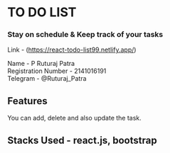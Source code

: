 # TO DO LIST 
### Stay on schedule & Keep track of your tasks
Link - (https://react-todo-list99.netlify.app/)

Name - P Ruturaj Patra \
Registration Number - 2141016191 \
Telegram - @Ruturaj_Patra 

## Features
You can add, delete and also update the task. 
## Stacks Used - react.js, bootstrap
